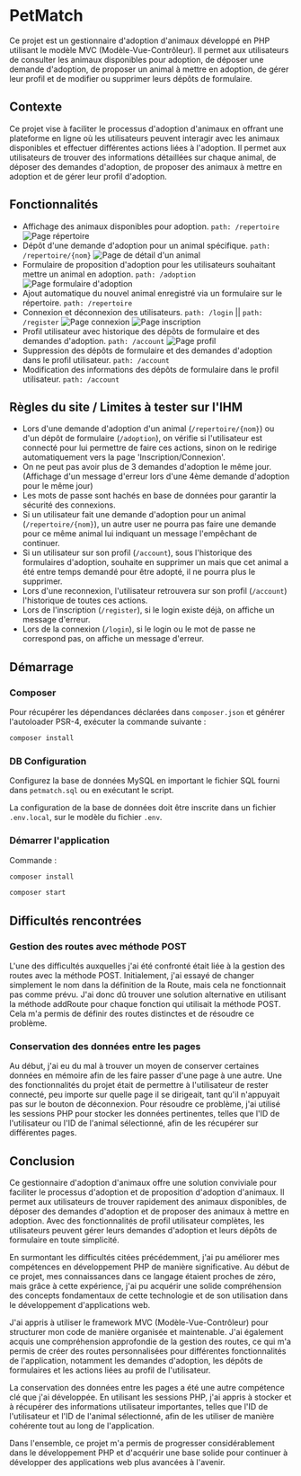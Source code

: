 # PetMatch

Ce projet est un gestionnaire d'adoption d'animaux développé en PHP utilisant le modèle MVC (Modèle-Vue-Contrôleur). Il permet aux utilisateurs de consulter les animaux disponibles pour adoption, de déposer une demande d'adoption, de proposer un animal à mettre en adoption, de gérer leur profil et de modifier ou supprimer leurs dépôts de formulaire.

## Contexte

Ce projet vise à faciliter le processus d'adoption d'animaux en offrant une plateforme en ligne où les utilisateurs peuvent interagir avec les animaux disponibles et effectuer différentes actions liées à l'adoption. Il permet aux utilisateurs de trouver des informations détaillées sur chaque animal, de déposer des demandes d'adoption, de proposer des animaux à mettre en adoption et de gérer leur profil d'adoption.

## Fonctionnalités

* Affichage des animaux disponibles pour adoption. `path: /repertoire` ![Page répertoire](https://raw.githubusercontent.com/s-kenza/PetMatchImages/main/Repertoire.PNG)
* Dépôt d'une demande d'adoption pour un animal spécifique. `path: /repertoire/{nom}` ![Page de détail d'un animal](https://raw.githubusercontent.com/s-kenza/PetMatchImages/main/Repertoire-nom.PNG)
* Formulaire de proposition d'adoption pour les utilisateurs souhaitant mettre un animal en adoption. `path: /adoption` ![Page formulaire d'adoption](https://raw.githubusercontent.com/s-kenza/PetMatchImages/main/Formulaire.PNG)
* Ajout automatique du nouvel animal enregistré via un formulaire sur le répertoire. `path: /repertoire`
* Connexion et déconnexion des utilisateurs. `path: /login` || `path: /register` ![Page connexion](https://raw.githubusercontent.com/s-kenza/PetMatchImages/main/Connexion.PNG) ![Page inscription](https://raw.githubusercontent.com/s-kenza/PetMatchImages/main/Inscription.PNG)
* Profil utilisateur avec historique des dépôts de formulaire et des demandes d'adoption. `path: /account` ![Page profil](https://raw.githubusercontent.com/s-kenza/PetMatchImages/main/Profil.PNG)
* Suppression des dépôts de formulaire et des demandes d'adoption dans le profil utilisateur. `path: /account`
* Modification des informations des dépôts de formulaire dans le profil utilisateur. `path: /account`

## Règles du site / Limites à tester sur l'IHM

* Lors d'une demande d'adoption d'un animal (`/repertoire/{nom}`) ou d'un dépôt de formulaire (`/adoption`), on vérifie si l'utilisateur est connecté pour lui permettre de faire ces actions, sinon on le redirige automatiquement vers la page 'Inscription/Connexion'.
* On ne peut pas avoir plus de 3 demandes d'adoption le même jour. (Affichage d'un message d'erreur lors d'une 4ème demande d'adoption pour le même jour)
* Les mots de passe sont hachés en base de données pour garantir la sécurité des connexions.
* Si un utilisateur fait une demande d'adoption pour un animal (`/repertoire/{nom}`), un autre user ne pourra pas faire une demande pour ce même animal lui indiquant un message l'empêchant de continuer.
* Si un utilisateur sur son profil (`/account`), sous l'historique des formulaires d'adoption, souhaite en supprimer un mais que cet animal a été entre temps demandé pour être adopté, il ne pourra plus le supprimer.
* Lors d'une reconnexion, l'utilisateur retrouvera sur son profil (`/account`) l'historique de toutes ces actions.
* Lors de l'inscription (`/register`), si le login existe déjà, on affiche un message d'erreur.
* Lors de la connexion (`/login`), si le login ou le mot de passe ne correspond pas, on affiche un message d'erreur.

## Démarrage

### Composer

Pour récupérer les dépendances déclarées dans `composer.json` et générer l'autoloader PSR-4, exécuter la commande suivante :

```bash
composer install
```

### DB Configuration

Configurez la base de données MySQL en important le fichier SQL fourni dans `petmatch.sql` ou en exécutant le script.

La configuration de la base de données doit être inscrite dans un fichier `.env.local`, sur le modèle du fichier `.env`.


### Démarrer l'application

Commande :

```bash
composer install
```

```bash
composer start
```

## Difficultés rencontrées

### Gestion des routes avec méthode POST

L'une des difficultés auxquelles j'ai été confronté était liée à la gestion des routes avec la méthode POST. Initialement, j'ai essayé de changer simplement le nom dans la définition de la Route, mais cela ne fonctionnait pas comme prévu. J'ai donc dû trouver une solution alternative en utilisant la méthode addRoute pour chaque fonction qui utilisait la méthode POST. Cela m'a permis de définir des routes distinctes et de résoudre ce problème.

### Conservation des données entre les pages

Au début, j'ai eu du mal à trouver un moyen de conserver certaines données en mémoire afin de les faire passer d'une page à une autre. Une des fonctionnalités du projet était de permettre à l'utilisateur de rester connecté, peu importe sur quelle page il se dirigeait, tant qu'il n'appuyait pas sur le bouton de déconnexion. Pour résoudre ce problème, j'ai utilisé les sessions PHP pour stocker les données pertinentes, telles que l'ID de l'utilisateur ou l'ID de l'animal sélectionné, afin de les récupérer sur différentes pages.


## Conclusion

Ce gestionnaire d'adoption d'animaux offre une solution conviviale pour faciliter le processus d'adoption et de proposition d'adoption d'animaux. Il permet aux utilisateurs de trouver rapidement des animaux disponibles, de déposer des demandes d'adoption et de proposer des animaux à mettre en adoption. Avec des fonctionnalités de profil utilisateur complètes, les utilisateurs peuvent gérer leurs demandes d'adoption et leurs dépôts de formulaire en toute simplicité.

En surmontant les difficultés citées précédemment, j'ai pu améliorer mes compétences en développement PHP de manière significative. Au début de ce projet, mes connaissances dans ce langage étaient proches de zéro, mais grâce à cette expérience, j'ai pu acquérir une solide compréhension des concepts fondamentaux de cette technologie et de son utilisation dans le développement d'applications web.

J'ai appris à utiliser le framework MVC (Modèle-Vue-Contrôleur) pour structurer mon code de manière organisée et maintenable. J'ai également acquis une compréhension approfondie de la gestion des routes, ce qui m'a permis de créer des routes personnalisées pour différentes fonctionnalités de l'application, notamment les demandes d'adoption, les dépôts de formulaires et les actions liées au profil de l'utilisateur.

La conservation des données entre les pages a été une autre compétence clé que j'ai développée. En utilisant les sessions PHP, j'ai appris à stocker et à récupérer des informations utilisateur importantes, telles que l'ID de l'utilisateur et l'ID de l'animal sélectionné, afin de les utiliser de manière cohérente tout au long de l'application.

Dans l'ensemble, ce projet m'a permis de progresser considérablement dans le développement PHP et d'acquérir une base solide pour continuer à développer des applications web plus avancées à l'avenir.
